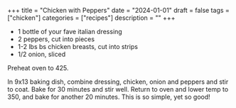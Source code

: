 ﻿+++
title = "Chicken with Peppers"
date = "2024-01-01"
draft = false
tags = ["chicken"]
categories = ["recipes"]
description = ""
+++

* 1 bottle of your fave italian dressing
* 2 peppers, cut into pieces
* 1-2 lbs bs chicken breasts, cut into strips
* 1/2 onion, sliced

Preheat oven to 425. 

In 9x13 baking dish, combine dressing, chicken, onion and peppers and stir to coat. Bake for 30 minutes and stir well. Return to oven and lower temp to 350, and bake for another 20 minutes. This is so simple, yet so good!